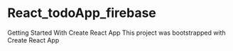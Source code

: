 # React_todoApp_firebase
Getting Started With Create React App
This project was bootstrapped with Create React App
